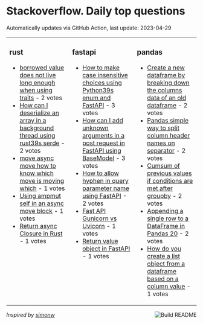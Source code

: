# Stackoverflow. Daily top questions 

Automatically updates via GitHub Action, last update: <!-- date starts -->2023-04-29<!-- date ends -->


<table><tr><td valign="top" width="33%">

### rust
<!-- rust starts -->
* [borrowed value does not live long enough when using traits](https://stackoverflow.com/questions/76130326/borrowed-value-does-not-live-long-enough-when-using-traits) - 2 votes
* [How can I deserialize an array in a background thread using rust39s serde](https://stackoverflow.com/questions/76133340/how-can-i-deserialize-an-array-in-a-background-thread-using-rusts-serde) - 2 votes
* [move  async move  how to know which move is moving which](https://stackoverflow.com/questions/76134470/move-async-move-how-to-know-which-move-is-moving-which) - 1 votes
* [Using ampmut self in an async move block](https://stackoverflow.com/questions/76137948/using-mut-self-in-an-async-move-block) - 1 votes
* [Return async Closure in Rust](https://stackoverflow.com/questions/76132781/return-async-closure-in-rust) - 1 votes
<!-- rust ends -->
</td><td valign="top" width="34%">


### fastapi
<!-- fastapi starts -->
* [How to make case insensitive choices using Python39s enum and FastAPI](https://stackoverflow.com/questions/76129550/how-to-make-case-insensitive-choices-using-pythons-enum-and-fastapi) - 3 votes
* [How can I add unknown arguments in a post request in FastAPI using BaseModel](https://stackoverflow.com/questions/76128269/how-can-i-add-unknown-arguments-in-a-post-request-in-fastapi-using-basemodel) - 3 votes
* [How to allow hyphen  in query parameter name using FastAPI](https://stackoverflow.com/questions/76136469/how-to-allow-hyphen-in-query-parameter-name-using-fastapi) - 2 votes
* [Fast API  Gunicorn vs Uvicorn](https://stackoverflow.com/questions/76137007/fast-api-gunicorn-vs-uvicorn) - 1 votes
* [Return value object in FastAPI](https://stackoverflow.com/questions/76136083/return-value-object-in-fastapi) - 1 votes
<!-- fastapi ends -->
</td><td valign="top" width="34%">


### pandas
<!-- pandas starts -->
* [Create a new dataframe by breaking down the columns data of an old dataframe](https://stackoverflow.com/questions/76138324/create-a-new-dataframe-by-breaking-down-the-columns-data-of-an-old-dataframe) - 2 votes
* [Pandas simple way to split column header names on separator](https://stackoverflow.com/questions/76130226/pandas-simple-way-to-split-column-header-names-on-separator) - 2 votes
* [Cumsum of previous values if conditions are met after groupby](https://stackoverflow.com/questions/76137930/cumsum-of-previous-values-if-conditions-are-met-after-groupby) - 2 votes
* [Appending a single row to a DataFrame in Pandas 20](https://stackoverflow.com/questions/76126686/appending-a-single-row-to-a-dataframe-in-pandas-2-0) - 2 votes
* [How do you create a list object from a dataframe based on a column value](https://stackoverflow.com/questions/76130751/how-do-you-create-a-list-object-from-a-dataframe-based-on-a-column-value) - 1 votes
<!-- pandas ends -->
</td></tr></table>

<a href="https://github.com/hp0404/hp0404/actions"><img src="https://github.com/hp0404/hp0404/workflows/Build%20README/badge.svg" align="right" alt="Build README"></a> <p>*Inspired by  [simonw](https://github.com/simonw/simonw)*</p>

